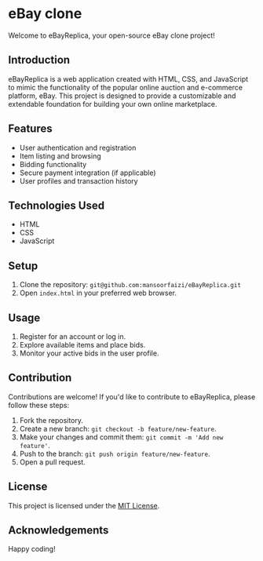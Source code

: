 # eBay clone

Welcome to eBayReplica, your open-source eBay clone project!

## Introduction

eBayReplica is a web application created with HTML, CSS, and JavaScript to mimic the functionality of the popular online auction and e-commerce platform, eBay. This project is designed to provide a customizable and extendable foundation for building your own online marketplace.

## Features

- User authentication and registration
- Item listing and browsing
- Bidding functionality
- Secure payment integration (if applicable)
- User profiles and transaction history

## Technologies Used

- HTML
- CSS
- JavaScript

## Setup

1. Clone the repository: `git@github.com:mansoorfaizi/eBayReplica.git`
2. Open `index.html` in your preferred web browser.

## Usage

1. Register for an account or log in.
2. Explore available items and place bids.
3. Monitor your active bids in the user profile.

## Contribution

Contributions are welcome! If you'd like to contribute to eBayReplica, please follow these steps:

1. Fork the repository.
2. Create a new branch: `git checkout -b feature/new-feature`.
3. Make your changes and commit them: `git commit -m 'Add new feature'`.
4. Push to the branch: `git push origin feature/new-feature`.
5. Open a pull request.

## License

This project is licensed under the [MIT License](LICENSE).

## Acknowledgements

Happy coding!
